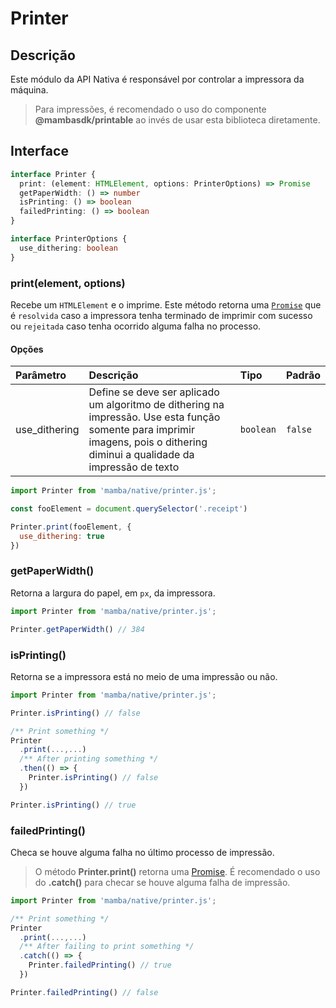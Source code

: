 # Printer

## Descrição

Este módulo da API Nativa é responsável por controlar a impressora da máquina.

> Para impressões, é recomendado o uso do componente **@mambasdk/printable** ao invés de usar esta biblioteca diretamente.

## Interface

```ts
interface Printer {
  print: (element: HTMLElement, options: PrinterOptions) => Promise
  getPaperWidth: () => number
  isPrinting: () => boolean
  failedPrinting: () => boolean
}

interface PrinterOptions {
  use_dithering: boolean
}
```

### print(element, options)

Recebe um `HTMLElement` e o imprime. Este método retorna uma [`Promise`](https://developer.mozilla.org/pt-BR/docs/Web/JavaScript/Reference/Global_Objects/Promise) que é `resolvida` caso a impressora tenha terminado de imprimir com sucesso ou `rejeitada` caso tenha ocorrido alguma falha no processo.

#### Opções

| Parâmetro | Descrição           | Tipo            | Padrão    |
| :-------- | :------------------ | :-------------- | :-------- |
| use_dithering | Define se deve ser aplicado um algoritmo de dithering na impressão. Use esta função somente para imprimir imagens, pois o dithering diminui a qualidade da impressão de texto | `boolean` | `false` |

```js
import Printer from 'mamba/native/printer.js';

const fooElement = document.querySelector('.receipt')

Printer.print(fooElement, {
  use_dithering: true
})
```

### getPaperWidth()

Retorna a largura do papel, em `px`, da impressora.

```js
import Printer from 'mamba/native/printer.js';

Printer.getPaperWidth() // 384
```

### isPrinting()

Retorna se a impressora está no meio de uma impressão ou não.

```js
import Printer from 'mamba/native/printer.js';

Printer.isPrinting() // false

/** Print something */
Printer
  .print(...,...)
  /** After printing something */
  .then(() => {
    Printer.isPrinting() // false
  })

Printer.isPrinting() // true
```

### failedPrinting()

Checa se houve alguma falha no último processo de impressão.

> O método **Printer.print()** retorna uma [Promise](https://developer.mozilla.org/pt-BR/docs/Web/JavaScript/Reference/Global_Objects/Promise). É recomendado o uso do **.catch()** para checar se houve alguma falha de impressão.

```js
import Printer from 'mamba/native/printer.js';

/** Print something */
Printer
  .print(...,...)
  /** After failing to print something */
  .catch(() => {
    Printer.failedPrinting() // true
  })

Printer.failedPrinting() // false
```